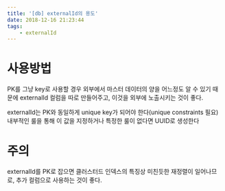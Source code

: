 ```yaml
---
title: '[db] externalId의 용도'
date: 2018-12-16 21:23:44
tags:
    - externalId
---
```


# 사용방법
PK를 그냥 key로 사용할 경우 외부에서 마스터 데이터의 양을 어느정도 알 수 있기 때문에 externalId 컬럼을 따로 만들어주고, 이것을 외부에 노출시키는 것이 좋다.  

externalId는 PK와 동일하게 unique key가 되어야 한다(unique constraints 필요)  
내부적인 룰을 통해 이 값을 지정하거나 특정한 룰이 없다면 UUID로 생성한다  

# 주의  
externalId를 PK로 잡으면 클러스터드 인덱스의 특징상 미친듯한 재정렬이 일어나므로, 추가 컬럼으로 사용하는 것이 좋다.  

<!-- more -->